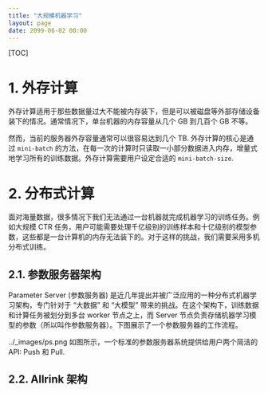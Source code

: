 ```yaml
---
title: "大规模机器学习"
layout: page
date: 2099-06-02 00:00
---
```

[TOC]
# 1. 外存计算

外存计算适用于那些数据量过大不能被内存装下，但是可以被磁盘等外部存储设备装下的情况。通常情况下，单台机器的内存容量从几个 GB 到几百个 GB 不等。

然而，当前的服务器外存容量通常可以很容易达到几个 TB. 外存计算的核心是通过 `mini-batch` 的方法，在每一次的计算时只读取一小部分数据进入内存，增量式地学习所有的训练数据。外存计算需要用户设定合适的 `mini-batch-size`.



# 2. 分布式计算 
面对海量数据，很多情况下我们无法通过一台机器就完成机器学习的训练任务。例如大规模 CTR 任务，用户可能需要处理千亿级别的训练样本和十亿级别的模型参数，这些都是一台计算机的内存无法装下的。对于这样的挑战，我们需要采用多机分布式训练。

## 2.1. 参数服务器架构
Parameter Server (参数服务器) 是近几年提出并被广泛应用的一种分布式机器学习架构，专门针对于 “大数据” 和 “大模型” 带来的挑战。在这个架构下，训练数据和计算任务被划分到多台 worker 节点之上，而 Server 节点负责存储机器学习模型的参数（所以叫作参数服务器）。下图展示了一个参数服务器的工作流程。

../_images/ps.png
如图所示，一个标准的参数服务器系统提供给用户两个简洁的 API: Push 和 Pull.

## 2.2. Allrink 架构